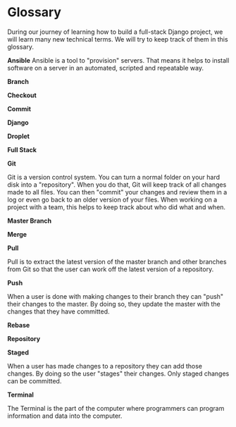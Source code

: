 # Glossary

During our journey of learning how to build a full-stack Django project,
we will learn many new technical terms. We will try to keep track of them
in this glossary.

**Ansible**
Ansible is a tool to "provision" servers. That means it helps to install
software on a server in an automated, scripted and repeatable way.

**Branch**

**Checkout**

**Commit**

**Django**

**Droplet**

**Full Stack**

**Git**

Git is a version control system. You can turn a normal folder on your hard disk
into a "repository". When you do that, Git will keep track of all changes made
to all files. You can then "commit" your changes and review them in a log or
even go back to an older version of your files. When working on a project with
a team, this helps to keep track about who did what and when.

**Master Branch**

**Merge**

**Pull**

Pull is to extract the latest version of the master branch and other branches from Git so that the user can work off the latest version of a repository.

**Push**

When a user is done with making changes to their branch they can "push" their changes to the master. By doing so, they update the master with the changes that they have committed.

**Rebase**

**Repository**

**Staged**

When a user has made changes to a repository they can add those changes. By doing so the user "stages" their changes. Only staged changes can be committed.

**Terminal**

The Terminal is the part of the computer where programmers can program information and data into the computer.
